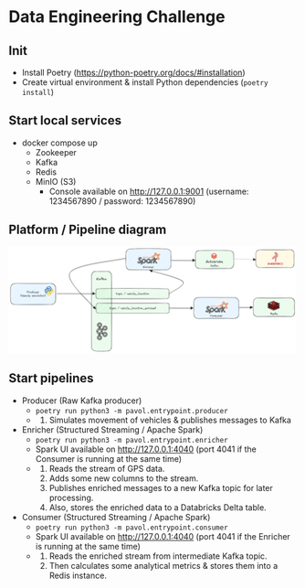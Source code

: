 # Data Engineering Challenge
## Init
* Install Poetry (https://python-poetry.org/docs/#installation)
* Create virtual environment & install Python dependencies (`poetry install`)

## Start local services
* docker compose up
  * Zookeeper
  * Kafka
  * Redis
  * MinIO (S3)
    * Console available on http://127.0.0.1:9001 (username: 1234567890 / password: 1234567890)

## Platform / Pipeline diagram
![Platform / Pipeline diagram](pipeline.png)

## Start pipelines
* Producer (Raw Kafka producer)
  * `poetry run python3 -m pavol.entrypoint.producer`
  * 1) Simulates movement of vehicles & publishes messages to Kafka
* Enricher (Structured Streaming / Apache Spark)
  * `poetry run python3 -m pavol.entrypoint.enricher`
  * Spark UI available on http://127.0.0.1:4040 (port 4041 if the Consumer is running at the same time)
  * 1) Reads the stream of GPS data.
    2) Adds some new columns to the stream.
    3) Publishes enriched messages to a new Kafka topic for later processing.
    4) Also, stores the enriched data to a Databricks Delta table.
* Consumer (Structured Streaming / Apache Spark)
  * `poetry run python3 -m pavol.entrypoint.consumer`
  * Spark UI available on http://127.0.0.1:4040 (port 4041 if the Enricher is running at the same time)
  * 1) Reads the enriched stream from intermediate Kafka topic.
    2) Then calculates some analytical metrics & stores them into a Redis instance.
